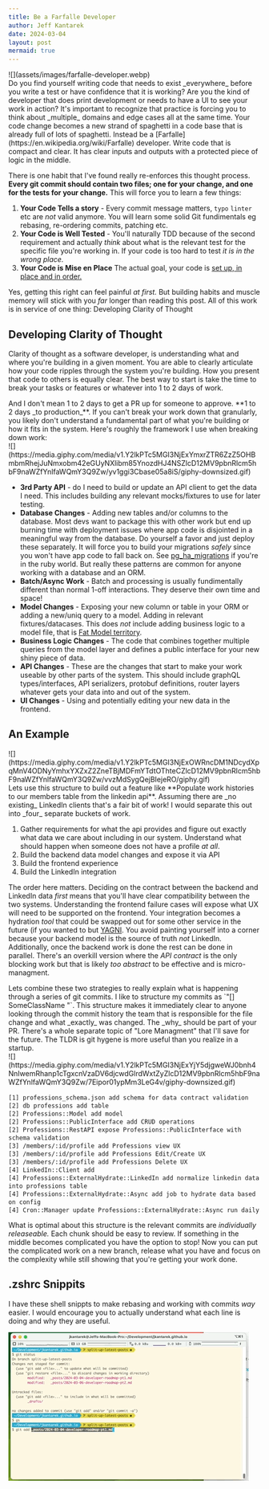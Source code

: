 ```yaml
---
title: Be a Farfalle Developer
author: Jeff Kantarek
date: 2024-03-04
layout: post
mermaid: true
---
```


<div class="row">
  <div class="column" markdown="1" style="flex:40%">
  ![](assets/images/farfalle-developer.webp)
   </div>

  <div class="column" markdown="1" style="flex:60%">
Do you find yourself writing code that needs to exist _everywhere_ before you write a test or have confidence that it is working? Are you the kind of developer that does print development or needs to have a UI to see your work in action? It's important to recognize that practice is forcing you to think about _multiple_ domains and edge cases all at the same time.  Your code change becomes a new strand of spaghetti in a code base that is already full of lots of spaghetti. Instead be a [Farfalle](https://en.wikipedia.org/wiki/Farfalle) developer. Write code that is compact and clear. It has clear inputs and outputs with a protected piece of logic in the middle.
</div>
</div>

There is one habit that I've found really re-enforces this thought process. **Every git commit should contain two files; one for your change, and one for the tests for your change.** This will force you to learn a few things:

1. **Your Code Tells a story** - Every commit message matters, `typo` `linter` etc are _not_ valid anymore. You will learn some solid Git fundimentals eg rebasing, re-ordering commits, patching etc.
2. **Your Code is Well Tested** - You'll naturally TDD because of the second requirement and actually _think_ about what is the relevant test for the specific file you're working in.  If your code is too hard to test _it is in the wrong place._
3. **Your Code is Mise en Place** The actual goal, your code is [set up, in place and in order.](https://www.escoffier.edu/blog/culinary-arts/what-is-mise-en-place-and-why-is-it-so-important-to-chefs/)

Yes, getting this right can feel painful _at first._  But building habits and muscle memory will stick with you _far_ longer than reading this post.  All of this work is in service of one thing: Developing Clarity of Thought

## Developing Clarity of Thought

Clarity of thought as a software developer, is understanding what and where you're building in a given moment. You are able to clearly articulate how your code ripples through the system you're building. How you present that code to others is equally clear. The best way to start is take the time to break your tasks or features or whatever into 1 to 2 days of work.

<div class="row">
  <div class="column" markdown="1" style="flex:30%">
And I don't mean 1 to 2 days to get a PR up for someone to approve. **1 to 2 days _to production_**. If you can't break your work down that granularly, you likely don't understand a fundamental part of what you're building or how it fits in the system. Here's roughly the framework I use when breaking down work:
  </div>

  <div class="column" markdown="1" style="flex:70%">
![](https://media.giphy.com/media/v1.Y2lkPTc5MGI3NjExYmxrZTR6ZzZ5OHBmbmRhejJuNmxobm42eGUyNXlibm85YnozdHJ4NSZlcD12MV9pbnRlcm5hbF9naWZfYnlfaWQmY3Q9Zw/yv1ggi3Cbase05a8iS/giphy-downsized.gif)
  </div>
</div>

* **3rd Party API** - do I need to build or update an API client to get the data I need. This includes building any relevant mocks/fixtures to use for later testing.
* **Database Changes** - Adding new tables and/or columns to the database. Most devs want to package this with other work but end up burning time with deployment issues where app code is disjointed in a meaningful way from the database. Do yourself a favor and just deploy these separately. It will force you to build your migrations _safely_ since you won't have app code to fall back on. See [pg_ha_migrations](https://github.com/braintree/pg_ha_migrations) if you're in the ruby world. But really these patterns are common for anyone working with a database and an ORM.
* **Batch/Async Work** - Batch and processing is usually fundimentally different than normal 1-off interactions. They deserve their own time and space!
* **Model Changes** - Exposing your new column or table in your ORM or adding a new/uniq query to a model. Adding in relevant fixtures/datacases. This does _not_ include adding business logic to a model file, that is [Fat Model territory](https://medium.com/marmolabs/skinny-models-skinny-controllers-fat-services-e04cfe2d6ae).
* **Business Logic Changes** - The code that combines together multiple queries from the model layer and defines a public interface for your new shiny piece of data.
* **API Changes** - These are the changes that start to make your work useable by other parts of the system. This should include graphQL types/interfaces, API serializers, protobuf definitions, router layers whatever gets your data into and out of the system.
* **UI Changes** - Using and potentially editing your new data in the frontend.


## An Example

<div class="row">
  <div class="column" markdown="1" style="flex:30%">
![](https://media.giphy.com/media/v1.Y2lkPTc5MGI3NjExOWRncDM1NDcydXpqMnV4ODNyYmhxYXZxZ2ZneTBjMDFmYTdtOThteCZlcD12MV9pbnRlcm5hbF9naWZfYnlfaWQmY3Q9Zw/vvzMdSygQejBIejeRO/giphy.gif)

</div>
<div class="column" markdown="1" style="flex:70%">
Lets use this structure to build out a feature like **Populate work histories to our members table from the linkedin api**. Assuming there are _no existing_ LinkedIn clients that's a fair bit of work! I would separate this out into _four_ separate buckets of work.
</div>
</div>

1. Gather requirements for what the api provides and figure out exactly what data we care about including in our system. Understand what should happen when someone does not have a profile _at all_.
2. Build the backend data model changes and expose it via API
3. Build the frontend experience
4. Build the LinkedIn integration

The order here matters. Deciding on the contract between the backend and LinkedIn data _first_ means that you'll have clear compatibility between the two systems. Understanding the frontend failure cases will expose what UX will need to be supported on the frontend. Your integration becomes a hydration _tool_ that could be swapped out for some other service in the future (if you wanted to but [YAGNI](https://martinfowler.com/bliki/Yagni.html). You avoid painting yourself into a corner because your backend model is the source of truth _not_ LinkedIn.  Additionally, once the backend work is done the rest can be done in parallel. There's an overkill version where the _API contract_ is the only blocking work but that is likely _too abstract_ to be effective and is micro-managment.

<div class="row">
  <div class="column" markdown="1" style="flex:70%">
Lets combine these two strategies to really explain what is happening through a series of git commits. I like to structure my commits as `"[<TICKET_ID>] SomeClassName <add/expose/remove/updated> <logical change>"`. This structure makes it immediately clear to anyone looking through the commit history the team that is responsible for the file change and what _exactly_ was changed. The _why_ should be part of your PR. There's a whole separate topic of "Lore Managment" that I'll save for the future. The TLDR is git hygene is more useful than you realize in a startup.
</div>

<div class="column" markdown="1" style="flex:30%">
![](https://media.giphy.com/media/v1.Y2lkPTc5MGI3NjExYjY5djgweWJ0bnh4NnIwemRhanp1cTgxcnVzaDV6djcwdGlrdWxtZyZlcD12MV9pbnRlcm5hbF9naWZfYnlfaWQmY3Q9Zw/7Eipor01ypMm3LeG4v/giphy-downsized.gif)
</div>
</div>

```
[1] professions_schema.json add schema for data contract validation
[2] db professions add table
[2] Professions::Model add model
[2] Professions::PublicInterface add CRUD operations
[2] Professions::RestAPI expose Professions::PublicInterface with schema validation
[3] /members/:id/profile add Professions view UX
[3] /members/:id/profile add Professions Edit/Create UX
[3] /members/:id/profile add Professions Delete UX
[4] LinkedIn::Client add
[4] Professions::ExternalHydrate::LinkedIn add normalize linkedin data into professions table
[4] Professions::ExternalHydrate::Async add job to hydrate data based on config
[4] Cron::Manager update Professions::ExternalHydrate::Async run daily 
```

What is optimal about this structure is the relevant commits are _individually releaseable._  Each chunk should be easy to review. If something in the middle becomes complicated you have the option to stop! Now you can put the complicated work on a new branch, release what you have and focus on the complexity while still showing that you're getting your work done.

## .zshrc Snippits

I have these shell snippts to make rebasing and working with commits _way_ easier. I would encourage you to actually understand what each line is doing and why they are useful.

![](/assets/images/commits%20in%20action.gif)

<script src="https://gist.github.com/jkantarek/d9ff8632e4c381d504415b7e3625c693.js"></script>